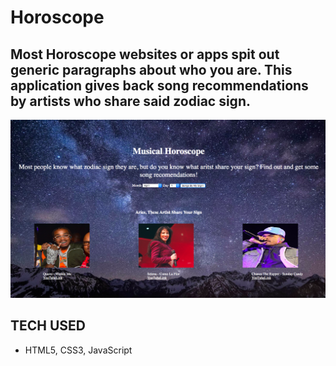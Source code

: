# Horoscope

## Most Horoscope websites or apps spit out generic paragraphs about who you are. This application gives back song recommendations by artists who share said zodiac sign.

 ![ screenshot of application](https://github.com/ElmerOsorioJr/Horoscope/blob/master/img/horo.png)

## TECH USED
- HTML5, CSS3, JavaScript
